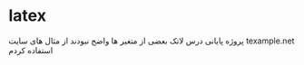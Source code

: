 # latex
پروژه پایانی درس لاتک
بعضی از متغیر ها واضح نبودند
از مثال های سایت texample.net استفاده کردم
